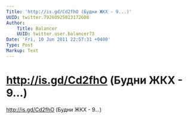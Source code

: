 ```yaml
---
Title: 'http://is.gd/Cd2fhO (Будни ЖКХ - 9...)'
UUID: twitter.79260925823172608
Author:
    Title: Balancer
    UUID: twitter.user.balancer73
Date: 'Fri, 10 Jun 2011 22:57:31 +0400'
Type: Post
Markup: Text
---
```


# http://is.gd/Cd2fhO (Будни ЖКХ - 9...)

http://is.gd/Cd2fhO (Будни ЖКХ - 9...)